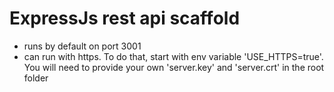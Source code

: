 # ExpressJs rest api scaffold

- runs by default on port 3001
- can run with https. To do that, start with env variable 'USE_HTTPS=true'. You will need to provide your own 'server.key' and 'server.crt' in the root folder